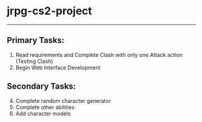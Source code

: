 # jrpg-cs2-project

***

## Primary Tasks:

1. Read requirements and Complete Clash with only one Attack action (Testing Clash)
2. Begin Web Interface Development
   
## Secondary Tasks:

4. Complete random character generator
5. Complete other abilities
6. Add character models
